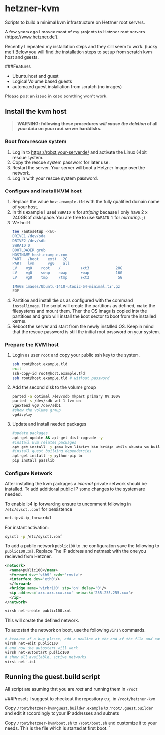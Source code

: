 # hetzner-kvm
Scripts to build a minimal kvm infrastructure on Hetzner root servers.

A few years ago I moved most of my projects to Hetzner root servers (https://www.hetzner.de/).

Recently I repeated my installation steps and they still seem to work. (lucky me!)
Below you will find the installation steps to set up from scratch kvm host and guests.

###Features

* Ubuntu host and guest
* Logical Volume based guests
* automated guest installation from scratch (no images)

Please post an issue in case somthing won't work.

## Install the kvm host

>**WARNING: following these procedures _will cause the deletion_ of all your data on your root server harddisks.**

### Boot from rescue system
1. Log in to https://robot.your-server.de/ and activate the Linux 64bit rescue system.
1. Copy the rescue system password for later use.
1. Restart the server. Your server will boot a Hetzner Image over the network.
1. Log in with your rescue system password.

### Configure and install KVM host
1. Replace the value `host.example.tld` with the fully qualified domain name of your host.
1. In this example I used `SWRAID 0` for *striping* because I only have 2 x 240GB of diskspace. You are free to use `SWRAID 1` for *mirroring*. ;)
1. We build
   ```bash
   tee /autosetup <<EOF
   DRIVE1 /dev/sda
   DRIVE2 /dev/sdb
   SWRAID 0
   BOOTLOADER grub
   HOSTNAME host.example.com
   PART   /boot    ext3   2G
   PART   lvm      vg0    all
   LV    vg0    root    /         ext3            20G
   LV    vg0    swap    swap      swap            16G
   LV    vg0    tmp     /tmp      ext3             5G

   IMAGE images/Ubuntu-1410-utopic-64-minimal.tar.gz
   EOF
   ```
1. Partition and install the os as configured with the command ```installimage```. The script will create the partitions as defined, make the filesystems and mount them. Then the OS image is copied into the partitions and grub will install the boot sector to boot from the installed kernel.
1. Reboot the server and start from the newly installed OS. Keep in mind that the rescue password is still the initial root password on your system.

### Prepare the KVM host
1. Login as user `root` and copy your public ssh key to the system.

   ```bash
   ssh root@host.example.tld
   exit
   ssh-copy-id root@host.example.tld
   ssh root@host.example.tld # without password
   ```
1. Add the second disk to the volume group

   ```bash
   parted -a optimal /dev/sdb mkpart primary 0% 100%
   parted -s /dev/sdb set 1 lvm on
   vgextend vg0 /dev/sdb1
   #show the volume group
   vgdisplay
   ```
1. Update and install needed packages

   ```bash
   #update packages
   apt-get update && apt-get dist-upgrade -y
   #install kvm related packages
   apt-get install -y qemu-kvm libvirt-bin bridge-utils ubuntu-vm-builder
   #install guest building dependencies
   apt-get install -y python-pip bc
   pip install passlib
   ```

### Configure Network
After installing the kvm packages a *internal* private network should be installed. To add additional public IP some changes to the system are needed.

To enable ip4 ip forwarding ensure to uncomment following in `/etc/sysctl.conf` for persistence
```bash
net.ipv4.ip_forward=1
```

For instant activation:
```bash
sysctl -p /etc/sysctl.conf
```

To add a public network `public100` to the configuration save the following to `public100.xml`. Replace The IP address and netmask with the one you recieved from Hetzner.
```xml
<network>
  <name>public100</name>
  <forward dev='eth0' mode='route'>
  <interface dev='eth0'/>
  </forward>
  <bridge name='virbr100' stp='on' delay='0'/>
  <ip address='xxx.xxx.xxx.xxx' netmask='255.255.255.xxx'>
  </ip>
</network>
```

```bash
virsh net-create public100.xml
```
This will create the defined network.

To autostart the network on boot, use the following `virsh` commands.

```bash
# because of a bug please, add a newline at the end of the file and save the file
virsh net-edit public100
# and now the autostart will work
virsh net-autostart public100
# show all available, active networks
virst net-list
```
## Running the guest.build script
All script are asuming that you are *root* and running them in `/root`.

###Presets
I suggest to checkout the repository e.g. in `/root/hetzner-kvm`

Copy `/root/hetzner-kvm/guest.builder.example` to `/root/.guest.builder` and edit it accordingly to your IP addresses and subnets

Copy `/root/hetzner-kvm/boot.sh` to `/root/boot.sh` and customize it to your needs. This is the file which is started at first boot.
`
